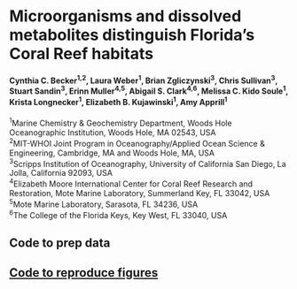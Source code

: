 # Microorganisms and dissolved metabolites distinguish Florida’s Coral Reef habitats

#### Cynthia C. Becker<sup>1,2</sup>, Laura Weber<sup>1</sup>, Brian Zgliczynski<sup>3</sup>, Chris Sullivan<sup>3</sup>, Stuart Sandin<sup>3</sup>, Erinn Muller<sup>4,5</sup>, Abigail S. Clark<sup>4,6</sup>, Melissa C. Kido Soule<sup>1</sup>, Krista Longnecker<sup>1</sup>, Elizabeth B. Kujawinski<sup>1</sup>, Amy Apprill<sup>1</sup>

<sup>1</sup>Marine Chemistry & Geochemistry Department, Woods Hole Oceanographic Institution, Woods Hole, MA 02543, USA     
<sup>2</sup>MIT-WHOI Joint Program in Oceanography/Applied Ocean Science & Engineering, Cambridge, MA and Woods Hole, MA, USA    
<sup>3</sup>Scripps Institution of Oceanography, University of California San Diego, La Jolla, California 92093, USA    
<sup>4</sup>Elizabeth Moore International Center for Coral Reef Research and Restoration, Mote Marine Laboratory, Summerland Key, FL 33042, USA    
<sup>5</sup>Mote Marine Laboratory, Sarasota, FL 34236, USA    
<sup>6</sup>The College of the Florida Keys, Key West, FL 33040, USA    

## Code to prep data
## [Code to reproduce figures](https://github.com/CynthiaBecker/FL-reef-omics/blob/main/Code_to_reproduce_figures.md)


